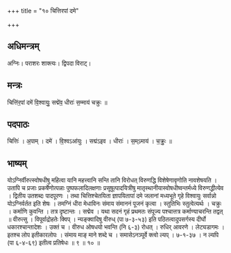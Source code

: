 +++
title = "१० चित्तिरपां दमे"

+++
## अधिमन्त्रम्
अग्निः। पराशरः शाक्त्यः। द्विपदा विराट्।

## मन्त्रः
चित्ति॑र॒पां दमे॑ वि॒श्वायुः॒ सद्मे॑व॒ धीराः॑ स॒म्माय॑ चक्रुः ॥

## पदपाठः
चित्तिः॑ । अ॒पाम् । दमे॑ । वि॒श्वऽआ॑युः । सद्म॑ऽइव । धीराः॑ । स॒म्ऽमाय॑ । च॒क्रुः॒ ॥

## भाष्यम्
योऽग्निर्वीरुत्स्वोषधीषु महित्वा यानि महत्त्वानि सन्ति तानि विरोधत् विरुणद्धि विशेषेणावृणोति नावशेषयति । उतापि च प्रजाः प्रकर्षेणोत्पन्नाः पुष्पफलादिलक्षणाः प्रसूषूत्पादयित्रीषु मातृस्थानीयास्वोषधीष्वन्तर्मध्ये विरुणद्धीत्येव । द्वितीय उतशब्दः पादपूरणः । तथा चित्तिश्चेतयिता ज्ञापयितापां दमे जलानां मध्यभूते गृहे विश्वायुः सर्वान्नो योऽग्निर्वर्तत इति शेषः । तमग्निं धीरा मेधाविनः संमाय संमाननं पूजनं कृत्वा । स्तुतिभिः स्तुत्वेत्यर्थः । चक्रुः । कर्माणि कुवन्ति । तत्र दृष्टान्तः । सद्मेव । यथा सदनं गृहं प्रथमतः संपूज्य पश्चात्तत्र कर्माण्याचरन्ति तद्वत् ॥ वीरुत्सु । विपूर्वाद्रोहतेः क्विप् । न्यङ्क्वादिषु वीरुध् (पा ७-३-५३) इति पठितत्वादुपसर्गस्य दीर्घो धकारश्चान्तादेशः । उक्तं च । वीरुध ओषधयो भवन्ति (नि ६-३) रोधत् । रुधिर् आवरणे । लेट्यडागमः । इतश्च लोप इतीकारलोपः । संमाय माङ् माने शब्दे च । समासेऽनञ्पूर्वे क्त्वो ल्यप् । ७-१-३७ । न ल्यपि (पा ६-४-६९) इतीत्व प्रतिषेधः ॥ ९ ॥ १० ॥